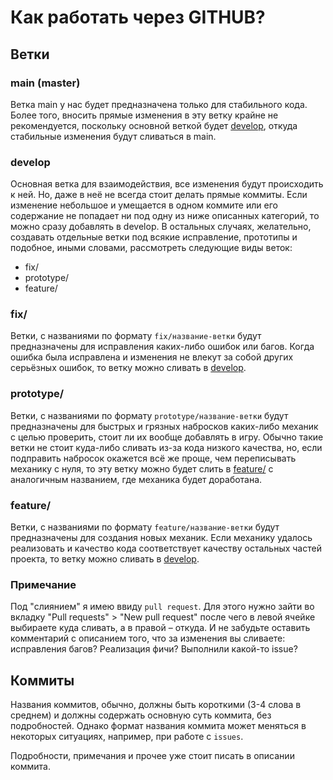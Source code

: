 # Как работать через GITHUB?

## Ветки

### main (master)

Ветка main у нас будет предназначена только для стабильного кода. Более того, вносить прямые изменения в эту ветку крайне не рекомендуется, поскольку основной веткой будет [develop](#develop), откуда стабильные изменения будут сливаться в main.

### develop

Основная ветка для взаимодействия, все изменения будут происходить к ней. Но, даже в неё не всегда стоит делать прямые коммиты. Если изменение небольшое и умещается в одном коммите или его содержание не попадает ни под одну из ниже описанных категорий, то можно сразу добавлять в develop. В остальных случаях, желательно, создавать отдельные ветки под всякие исправление, прототипы и подобное, иными словами, рассмотреть следующие виды веток:

- fix/
- prototype/
- feature/

### fix/

Ветки, с названиями по формату `fix/название-ветки` будут предназначены для исправления каких-либо ошибок или багов. Когда ошибка была исправлена и изменения не влекут за собой других серьёзных ошибок, то ветку можно сливать в [develop](#develop).

### prototype/

Ветки, с названиями по формату `prototype/название-ветки` будут предназначены для быстрых и грязных набросков каких-либо механик с целью проверить, стоит ли их вообще добавлять в игру. Обычно такие ветки не стоит куда-либо сливать из-за кода низкого качества, но, если подправить набросок окажется всё же проще, чем переписывать механику с нуля, то эту ветку можно будет слить в [feature/](#feature/) с аналогичным названием, где механика будет доработана.

### feature/

Ветки, с названиями по формату `feature/название-ветки` будут предназначены для создания новых механик. Если механику удалось реализовать и качество кода соответствует качеству остальных частей проекта, то ветку можно сливать в [develop](#develop).

### Примечание

Под "слиянием" я имею ввиду `pull request`. Для этого нужно зайти во вкладку "Pull requests" > "New pull request" после чего в левой ячейке выбираете куда сливать, а в правой – откуда. И не забудьте оставить комментарий с описанием того, что за изменения вы сливаете: исправления багов? Реализация фичи? Выполнили какой-то issue?

## Коммиты

Названия коммитов, обычно, должны быть короткими (3-4 слова в среднем) и должны содержать основную суть коммита, без подробностей. Однако формат названия коммита может меняться в некоторых ситуациях, например, при работе с `issues`.

Подробности, примечания и прочее уже стоит писать в описании коммита.

